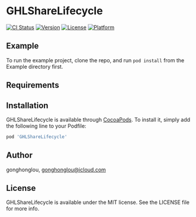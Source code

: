 # GHLShareLifecycle

[![CI Status](https://img.shields.io/travis/gonghonglou/GHLShareLifecycle.svg?style=flat)](https://travis-ci.org/gonghonglou/GHLShareLifecycle)
[![Version](https://img.shields.io/cocoapods/v/GHLShareLifecycle.svg?style=flat)](https://cocoapods.org/pods/GHLShareLifecycle)
[![License](https://img.shields.io/cocoapods/l/GHLShareLifecycle.svg?style=flat)](https://cocoapods.org/pods/GHLShareLifecycle)
[![Platform](https://img.shields.io/cocoapods/p/GHLShareLifecycle.svg?style=flat)](https://cocoapods.org/pods/GHLShareLifecycle)

## Example

To run the example project, clone the repo, and run `pod install` from the Example directory first.

## Requirements

## Installation

GHLShareLifecycle is available through [CocoaPods](https://cocoapods.org). To install
it, simply add the following line to your Podfile:

```ruby
pod 'GHLShareLifecycle'
```

## Author

gonghonglou, gonghonglou@icloud.com

## License

GHLShareLifecycle is available under the MIT license. See the LICENSE file for more info.
